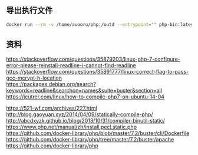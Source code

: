## 导出执行文件
```bash
docker run --rm -v /home/auooru/php:/outd --entrypoint="" php-bin:latest /bin/cp -rf . /outd
```

## 资料

https://stackoverflow.com/questions/35879203/linux-php-7-configure-error-please-reinstall-readline-i-cannot-find-readline  
https://stackoverflow.com/questions/35891777/linux-correct-flag-to-pass-gcc-mcrypt-h-location  
https://packages.debian.org/search?keywords=readline&searchon=names&suite=buster&section=all  
https://jcutrer.com/linux/how-to-compile-php7-on-ubuntu-14-04  

https://521-wf.com/archives/227.html  
http://blog.gaoyuan.xyz/2014/04/09/statically-compile-php/  
http://abcdxyzk.github.io/blog/2013/10/31/compiler-binutil-static/  
https://www.php.net/manual/zh/install.pecl.static.php  
https://github.com/docker-library/php/blob/master/7.2/buster/cli/Dockerfile  
https://github.com/docker-library/php/tree/master/7.2/buster/apache  
https://github.com/docker-library/php  
